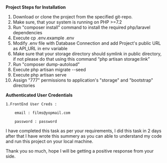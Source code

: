 **Project Steps for Installation**

1.	Download or clone the project from the specified git-repo.
2.	Make sure, that your system is running on PHP >=7.2
3.	Run "composer install" command to install the required php/laravel dependencies
4.	Execute cp .env.example .env
5.	Modify .env file with Database Connection and add Project's public URL as API_URL in env variable
6.	Make sure that your storage directory should symlink in public directory, if not please do that using this command “php artisan storage:link”
7.	Run "composer dump-autoload"
8.	Execute php artisan migrate --seed
9.	Execute php artisan serve
10.	Assign "777" permissions to application's "storage" and "bootstrap" directories

**Authenticated User Credentials**
    
    1.FrontEnd User Creds :
        
        email : films@yopmail.com
        
        password : password

I have completed this task as per your requirements, I did this task in 2 days after that I have wrote this summery as you can able to understand my code and run this project on your local machine.

Thank you so much, hope I will be getting a positive response from your side.
